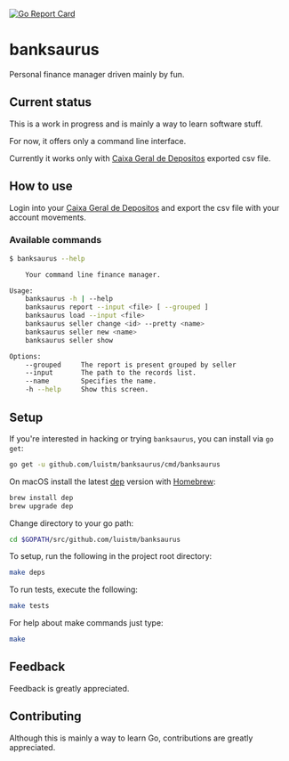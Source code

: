 [![Go Report Card](https://goreportcard.com/badge/github.com/luistm/banksaurus)](https://goreportcard.com/report/github.com/luistm/banksaurus)

# banksaurus

Personal finance manager driven mainly by fun.

## Current status

This is a work in progress and is mainly a way to learn software stuff.

For now, it offers only a command line interface.

Currently it works only with [Caixa Geral de Depositos](https://www.cgd.pt) exported csv file.

## How to use

Login into your [Caixa Geral de Depositos](https://www.cgd.pt) and export the csv file with your account movements.

### Available commands

```bash
$ banksaurus --help

    Your command line finance manager.

Usage:
	banksaurus -h | --help
	banksaurus report --input <file> [ --grouped ]
	banksaurus load --input <file>
	banksaurus seller change <id> --pretty <name>
	banksaurus seller new <name>
	banksaurus seller show

Options:
	--grouped     The report is present grouped by seller
	--input       The path to the records list.
	--name        Specifies the name.
	-h --help     Show this screen.
```

## Setup

If you're interested in hacking or trying `banksaurus`, you can install via `go get`:

```bash
go get -u github.com/luistm/banksaurus/cmd/banksaurus
```

On macOS install the latest [dep](https://github.com/golang/dep) version with [Homebrew](https://brew.sh):

```bash
brew install dep
brew upgrade dep
```

Change directory to your go path:

```bash
cd $GOPATH/src/github.com/luistm/banksaurus
```

To setup, run the following in the project root directory:

```bash
make deps
```

To run tests, execute the following:

```bash
make tests
````

For help about make commands just type:

```bash
make
```

## Feedback

Feedback is greatly appreciated.

## Contributing

Although this is mainly a way to learn Go, contributions are greatly appreciated.

